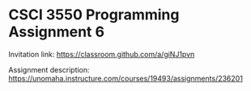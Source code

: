 # CSCI 3550 Programming Assignment 6

Invitation link: https://classroom.github.com/a/giNJ1pvn

Assignment description: https://unomaha.instructure.com/courses/19493/assignments/236201

